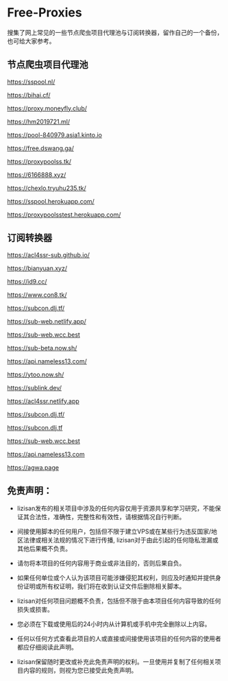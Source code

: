 # Free-Proxies

搜集了网上常见的一些节点爬虫项目代理池与订阅转换器，留作自己的一个备份，也可给大家参考。

## 节点爬虫项目代理池

https://sspool.nl/

https://bihai.cf/

https://proxy.moneyfly.club/

https://hm2019721.ml/

https://pool-840979.asia1.kinto.io

https://free.dswang.ga/

https://proxypoolss.tk/

https://6166888.xyz/

https://chexlo.tryuhu235.tk/

https://sspool.herokuapp.com/

https://proxypoolsstest.herokuapp.com/

## 订阅转换器

https://acl4ssr-sub.github.io/

https://bianyuan.xyz/

https://id9.cc/

https://www.con8.tk/

https://subcon.dlj.tf/
 
https://sub-web.netlify.app/

https://sub-web.wcc.best

https://sub-beta.now.sh/

https://api.nameless13.com/

https://ytoo.now.sh/

https://sublink.dev/

https://acl4ssr.netlify.app

https://subcon.dlj.tf/

https://subcon.dlj.tf

https://sub-web.wcc.best

https://api.nameless13.com

https://agwa.page

## 免责声明：

* lizisan发布的相关项目中涉及的任何内容仅用于资源共享和学习研究，不能保证其合法性，准确性，完整性和有效性，请根据情况自行判断。

* 间接使用脚本的任何用户，包括但不限于建立VPS或在某些行为违反国家/地区法律或相关法规的情况下进行传播, lizisan对于由此引起的任何隐私泄漏或其他后果概不负责。

* 请勿将本项目的任何内容用于商业或非法目的，否则后果自负。

* 如果任何单位或个人认为该项目可能涉嫌侵犯其权利，则应及时通知并提供身份证明或所有权证明，我们将在收到认证文件后删除相关脚本。

* lizisan对任何项目问题概不负责，包括但不限于由本项目任何内容导致的任何损失或损害。

* 您必须在下载或使用后的24小时内从计算机或手机中完全删除以上内容。

* 任何以任何方式查看此项目的人或直接或间接使用该项目的任何内容的使用者都应仔细阅读此声明。

* lizisan保留随时更改或补充此免责声明的权利。一旦使用并复制了任何相关项目内容的规则，则视为您已接受此免责声明。
